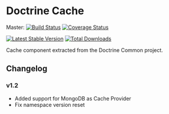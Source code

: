 # Doctrine Cache

Master: [![Build Status](https://secure.travis-ci.org/doctrine/cache.png?branch=master)](http://travis-ci.org/doctrine/cache) [![Coverage Status](https://coveralls.io/repos/doctrine/cache/badge.png?branch=master)](https://coveralls.io/r/doctrine/cache?branch=master)

[![Latest Stable Version](https://poser.pugx.org/doctrine/cache/v/stable.png)](https://packagist.org/packages/doctrine/cache) [![Total Downloads](https://poser.pugx.org/doctrine/cache/downloads.png)](https://packagist.org/packages/doctrine/cache)

Cache component extracted from the Doctrine Common project.

## Changelog

### v1.2

* Added support for MongoDB as Cache Provider
* Fix namespace version reset
